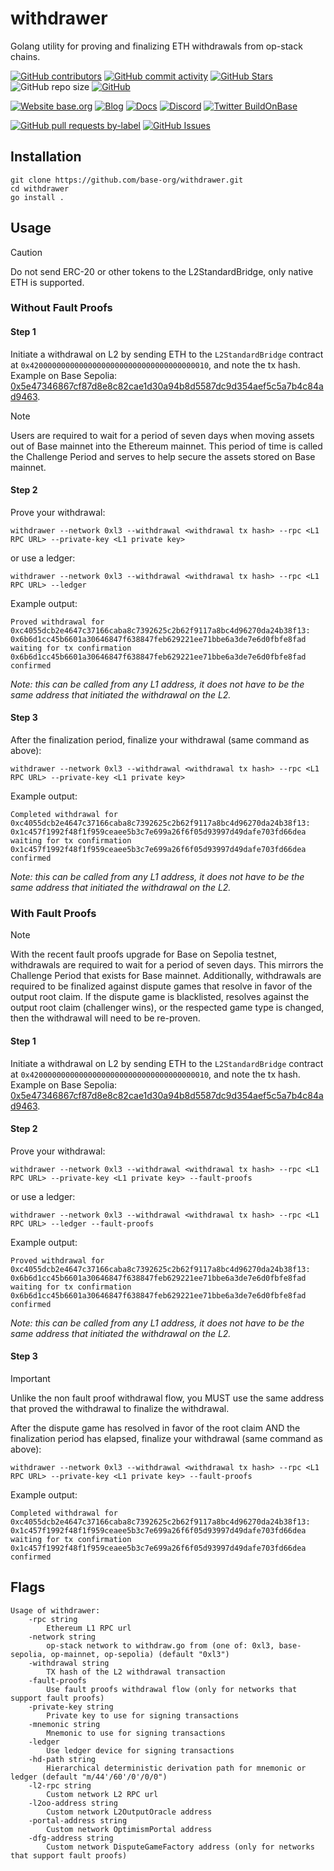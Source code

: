 # withdrawer

Golang utility for proving and finalizing ETH withdrawals from op-stack chains.

<!-- Badge row 1 - status -->

[![GitHub contributors](https://img.shields.io/github/contributors/base-org/withdrawer)](https://github.com/base-org/withdrawer/graphs/contributors)
[![GitHub commit activity](https://img.shields.io/github/commit-activity/w/base-org/withdrawer)](https://github.com/base-org/withdrawer/graphs/contributors)
[![GitHub Stars](https://img.shields.io/github/stars/base-org/withdrawer.svg)](https://github.com/base-org/withdrawer/stargazers)
![GitHub repo size](https://img.shields.io/github/repo-size/base-org/withdrawer)
[![GitHub](https://img.shields.io/github/license/base-org/withdrawer?color=blue)](https://github.com/base-org/withdrawer/blob/main/LICENSE)

<!-- Badge row 2 - links and profiles -->

[![Website base.org](https://img.shields.io/website-up-down-green-red/https/base.org.svg)](https://base.org)
[![Blog](https://img.shields.io/badge/blog-up-green)](https://base.mirror.xyz/)
[![Docs](https://img.shields.io/badge/docs-up-green)](https://docs.base.org/)
[![Discord](https://img.shields.io/discord/1067165013397213286?label=discord)](https://base.org/discord)
[![Twitter BuildOnBase](https://img.shields.io/twitter/follow/BuildOnBase?style=social)](https://twitter.com/BuildOnBase)

<!-- Badge row 3 - detailed status -->

[![GitHub pull requests by-label](https://img.shields.io/github/issues-pr-raw/base-org/withdrawer)](https://github.com/base-org/withdrawer/pulls)
[![GitHub Issues](https://img.shields.io/github/issues-raw/base-org/withdrawer.svg)](https://github.com/base-org/withdrawer/issues)

## Installation

```
git clone https://github.com/base-org/withdrawer.git
cd withdrawer
go install .
```

## Usage

> [!CAUTION]
> Do not send ERC-20 or other tokens to the L2StandardBridge, only native ETH is supported.

### Without Fault Proofs

#### Step 1

Initiate a withdrawal on L2 by sending ETH to the `L2StandardBridge` contract at `0x4200000000000000000000000000000000000010`, and note the tx hash.
Example on Base Sepolia: [0x5e47346867cf87d8e8c82cae1d30a94b8d5587dc9d354aef5c5a7b4c84ad9463](https://sepolia.basescan.org/tx/0x5e47346867cf87d8e8c82cae1d30a94b8d5587dc9d354aef5c5a7b4c84ad9463).

> [!NOTE]
> Users are required to wait for a period of seven days when moving assets out of Base mainnet into the Ethereum mainnet. This period of time is called the Challenge Period and serves to help secure the assets stored on Base mainnet.

#### Step 2

Prove your withdrawal:

```
withdrawer --network 0xl3 --withdrawal <withdrawal tx hash> --rpc <L1 RPC URL> --private-key <L1 private key>
```

or use a ledger:

```
withdrawer --network 0xl3 --withdrawal <withdrawal tx hash> --rpc <L1 RPC URL> --ledger
```

Example output:

```
Proved withdrawal for 0xc4055dcb2e4647c37166caba8c7392625c2b62f9117a8bc4d96270da24b38f13: 0x6b6d1cc45b6601a30646847f638847feb629221ee71bbe6a3de7e6d0fbfe8fad
waiting for tx confirmation
0x6b6d1cc45b6601a30646847f638847feb629221ee71bbe6a3de7e6d0fbfe8fad confirmed
```

_Note: this can be called from any L1 address, it does not have to be the same address that initiated the withdrawal on the L2._

#### Step 3

After the finalization period, finalize your withdrawal (same command as above):

```
withdrawer --network 0xl3 --withdrawal <withdrawal tx hash> --rpc <L1 RPC URL> --private-key <L1 private key>
```

Example output:

```
Completed withdrawal for 0xc4055dcb2e4647c37166caba8c7392625c2b62f9117a8bc4d96270da24b38f13: 0x1c457f1992f48f1f959ceaee5b3c7e699a26f6f05d93997d49dafe703fd66dea
waiting for tx confirmation
0x1c457f1992f48f1f959ceaee5b3c7e699a26f6f05d93997d49dafe703fd66dea confirmed
```

_Note: this can be called from any L1 address, it does not have to be the same address that initiated the withdrawal on the L2._

### With Fault Proofs

> [!NOTE]
> With the recent fault proofs upgrade for Base on Sepolia testnet, withdrawals are required to wait for a period of seven days. This mirrors the Challenge Period that exists for Base mainnet. Additionally, withdrawals are required to be finalized against dispute games that resolve in favor of the output root claim. If the dispute game is blacklisted, resolves against the output root claim (challenger wins), or the respected game type is changed, then the withdrawal will need to be re-proven.

#### Step 1

Initiate a withdrawal on L2 by sending ETH to the `L2StandardBridge` contract at `0x4200000000000000000000000000000000000010`, and note the tx hash.
Example on Base Sepolia: [0x5e47346867cf87d8e8c82cae1d30a94b8d5587dc9d354aef5c5a7b4c84ad9463](https://sepolia.basescan.org/tx/0x5e47346867cf87d8e8c82cae1d30a94b8d5587dc9d354aef5c5a7b4c84ad9463).

#### Step 2

Prove your withdrawal:

```
withdrawer --network 0xl3 --withdrawal <withdrawal tx hash> --rpc <L1 RPC URL> --private-key <L1 private key> --fault-proofs
```

or use a ledger:

```
withdrawer --network 0xl3 --withdrawal <withdrawal tx hash> --rpc <L1 RPC URL> --ledger --fault-proofs
```

Example output:

```
Proved withdrawal for 0xc4055dcb2e4647c37166caba8c7392625c2b62f9117a8bc4d96270da24b38f13: 0x6b6d1cc45b6601a30646847f638847feb629221ee71bbe6a3de7e6d0fbfe8fad
waiting for tx confirmation
0x6b6d1cc45b6601a30646847f638847feb629221ee71bbe6a3de7e6d0fbfe8fad confirmed
```

_Note: this can be called from any L1 address, it does not have to be the same address that initiated the withdrawal on the L2._

#### Step 3

> [!IMPORTANT]
> Unlike the non fault proof withdrawal flow, you MUST use the same address that proved the withdrawal to finalize the withdrawal.

After the dispute game has resolved in favor of the root claim AND the finalization period has elapsed, finalize your withdrawal (same command as above):

```
withdrawer --network 0xl3 --withdrawal <withdrawal tx hash> --rpc <L1 RPC URL> --private-key <L1 private key> --fault-proofs
```

Example output:

```
Completed withdrawal for 0xc4055dcb2e4647c37166caba8c7392625c2b62f9117a8bc4d96270da24b38f13: 0x1c457f1992f48f1f959ceaee5b3c7e699a26f6f05d93997d49dafe703fd66dea
waiting for tx confirmation
0x1c457f1992f48f1f959ceaee5b3c7e699a26f6f05d93997d49dafe703fd66dea confirmed
```

## Flags

```
Usage of withdrawer:
    -rpc string
        Ethereum L1 RPC url
    -network string
        op-stack network to withdraw.go from (one of: 0xl3, base-sepolia, op-mainnet, op-sepolia) (default "0xl3")
    -withdrawal string
        TX hash of the L2 withdrawal transaction
    -fault-proofs
        Use fault proofs withdrawal flow (only for networks that support fault proofs)
    -private-key string
        Private key to use for signing transactions
    -mnemonic string
        Mnemonic to use for signing transactions
    -ledger
        Use ledger device for signing transactions
    -hd-path string
        Hierarchical deterministic derivation path for mnemonic or ledger (default "m/44'/60'/0'/0/0")
    -l2-rpc string
        Custom network L2 RPC url
    -l2oo-address string
        Custom network L2OutputOracle address
    -portal-address string
        Custom network OptimismPortal address
    -dfg-address string
        Custom network DisputeGameFactory address (only for networks that support fault proofs)
```
